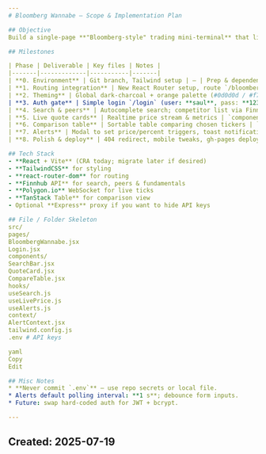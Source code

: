 ```yaml
---
# Bloomberg Wannabe – Scope & Implementation Plan

## Objective  
Build a single-page **"Bloomberg-style" trading mini-terminal** that lives at `/bloomberg` inside the existing [noam-website](https://github.com/NoamTeshuva/noam-website) repo. It lets **Saul** (hard-coded user) search a stock, fetch competitor tickers, and view live quotes & basic fundamentals.

## Milestones

| Phase | Deliverable | Key files | Notes |
|-------|-------------|-----------|-------|
| **0. Environment** | Git branch, Tailwind setup | — | Prep & dependency install |
| **1. Routing integration** | New React Router setup, route `/bloomberg` | `src/App.js`, `src/pages/BloombergWannabe.jsx` | Keeps portfolio at `/` |
| **2. Theming** | Global dark-charcoal + orange palette (#0d0d0d / #f7b500) | `tailwind.config.js` | Mimic Bloomberg look |
| **3. Auth gate** | Simple login `/login` (user: **saul**, pass: **123456**) | `src/pages/Login.jsx`, guard HOC | Stores flag in `sessionStorage` |
| **4. Search & peers** | Autocomplete search; competitor list via Finnhub `symbol` & `peers` | `components/SearchBar.jsx`, `hooks/useSearch.js` | Needs Finnhub API key |
| **5. Live quote cards** | Realtime price stream & metrics | `components/QuoteCard.jsx`, `hooks/useLivePrice.js` | Polygon.io WebSocket |
| **6. Comparison table** | Sortable table comparing chosen tickers | `components/CompareTable.jsx` | TanStack Table |
| **7. Alerts** | Modal to set price/percent triggers, toast notifications | `hooks/useAlerts.js`, `context/AlertContext.jsx` | Rules saved in `localStorage` |
| **8. Polish & deploy** | 404 redirect, mobile tweaks, gh-pages deploy | — | Final QA |

## Tech Stack
- **React + Vite** (CRA today; migrate later if desired)
- **TailwindCSS** for styling
- **react-router-dom** for routing
- **Finnhub API** for search, peers & fundamentals
- **Polygon.io** WebSocket for live ticks
- **TanStack Table** for comparison view
- Optional **Express** proxy if you want to hide API keys

## File / Folder Skeleton
src/
pages/
BloombergWannabe.jsx
Login.jsx
components/
SearchBar.jsx
QuoteCard.jsx
CompareTable.jsx
hooks/
useSearch.js
useLivePrice.js
useAlerts.js
context/
AlertContext.jsx
tailwind.config.js
.env # API keys

yaml
Copy
Edit

## Misc Notes
* **Never commit `.env`** – use repo secrets or local file.  
* Alerts default polling interval: **1 s**; debounce form inputs.  
* Future: swap hard-coded auth for JWT + bcrypt.

---
```


Created: 2025-07-19
--- 